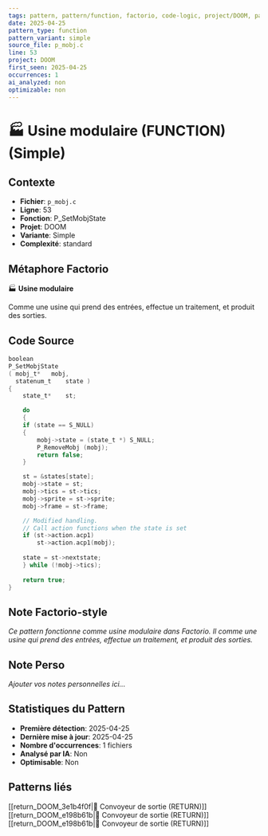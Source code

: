 ```yaml
---
tags: pattern, pattern/function, factorio, code-logic, project/DOOM, pattern/variant/simple
date: 2025-04-25
pattern_type: function
pattern_variant: simple
source_file: p_mobj.c
line: 53
project: DOOM
first_seen: 2025-04-25
occurrences: 1
ai_analyzed: non
optimizable: non
---
```


# 🏭 Usine modulaire (FUNCTION) (Simple)

## Contexte
- **Fichier**: `p_mobj.c`
- **Ligne**: 53
- **Fonction**: P_SetMobjState
- **Projet**: DOOM
- **Variante**: Simple
- **Complexité**: standard

## Métaphore Factorio
🏭 **Usine modulaire**

Comme une usine qui prend des entrées, effectue un traitement, et produit des sorties.

## Code Source
```c
boolean
P_SetMobjState
( mobj_t*	mobj,
  statenum_t	state )
{
    state_t*	st;

    do
    {
	if (state == S_NULL)
	{
	    mobj->state = (state_t *) S_NULL;
	    P_RemoveMobj (mobj);
	    return false;
	}

	st = &states[state];
	mobj->state = st;
	mobj->tics = st->tics;
	mobj->sprite = st->sprite;
	mobj->frame = st->frame;

	// Modified handling.
	// Call action functions when the state is set
	if (st->action.acp1)		
	    st->action.acp1(mobj);	
	
	state = st->nextstate;
    } while (!mobj->tics);
				
    return true;
}
```

## Note Factorio-style
*Ce pattern fonctionne comme usine modulaire dans Factorio. Il comme une usine qui prend des entrées, effectue un traitement, et produit des sorties.*

## Note Perso
*Ajouter vos notes personnelles ici...*

## Statistiques du Pattern
- **Première détection**: 2025-04-25
- **Dernière mise à jour**: 2025-04-25
- **Nombre d'occurrences**: 1 fichiers
- **Analysé par IA**: Non
- **Optimisable**: Non

## Patterns liés
[[return_DOOM_3e1b4f0f|🚚 Convoyeur de sortie (RETURN)]]
[[return_DOOM_e198b61b|🚚 Convoyeur de sortie (RETURN)]]
[[return_DOOM_e198b61b|🚚 Convoyeur de sortie (RETURN)]]
